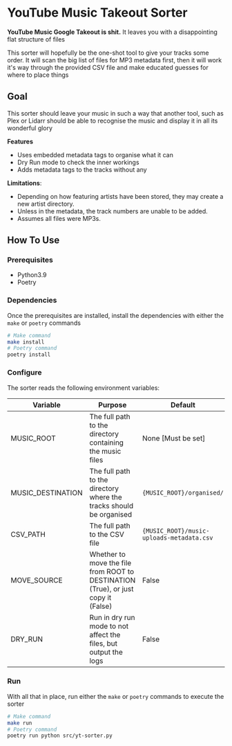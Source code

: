 # YouTube Music Takeout Sorter

**YouTube Music Google Takeout is shit.** 
It leaves you with a disappointing flat structure of files

This sorter will hopefully be the one-shot tool to give your tracks some order.
It will scan the big list of files for MP3 metadata first, 
then it will work it's way through the provided CSV file and make educated guesses for where to place things

## Goal

This sorter should leave your music in such a way that another tool, such as Plex or Lidarr should be able to
recognise the music and display it in all its wonderful glory

**Features**
* Uses embedded metadata tags to organise what it can
* Dry Run mode to check the inner workings
* Adds metadata tags to the tracks without any

**Limitations**:
* Depending on how featuring artists have been stored, they may create a new artist directory.
* Unless in the metadata, the track numbers are unable to be added.
* Assumes all files were MP3s.

## How To Use

### Prerequisites
* Python3.9
* Poetry

### Dependencies
Once the prerequisites are installed, install the dependencies with either the `make` or `poetry` commands
```bash
# Make command
make install
# Poetry command
poetry install
```

### Configure
The sorter reads the following environment variables:

| Variable          | Purpose                                                                           | Default                                   |
|---                |---                                                                                |---                                        |
| MUSIC_ROOT        | The full path to the directory containing the music files                         | None [Must be set]                        |
| MUSIC_DESTINATION | The full path to the directory where the tracks should be organised               | `{MUSIC_ROOT}/organised/`                 |
| CSV_PATH          | The full path to the CSV file                                                     | `{MUSIC_ROOT}/music-uploads-metadata.csv` |
| MOVE_SOURCE       | Whether to move the file from ROOT to DESTINATION (True), or just copy it (False) | False                                     |
| DRY_RUN           | Run in dry run mode to not affect the files, but output the logs                  | False                                     |

### Run
With all that in place, run either the `make` or `poetry` commands to execute the sorter
```bash
# Make command
make run
# Poetry command
poetry run python src/yt-sorter.py
```